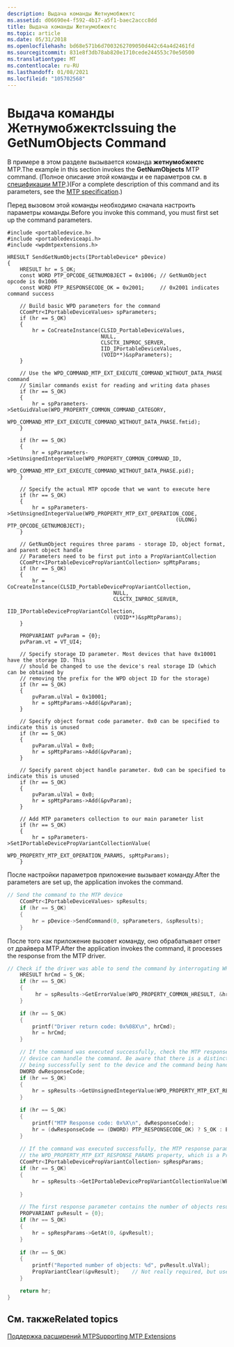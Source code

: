 ```yaml
---
description: Выдача команды Жетнумобжектс
ms.assetid: d06690e4-f592-4b17-a5f1-baec2accc8dd
title: Выдача команды Жетнумобжектс
ms.topic: article
ms.date: 05/31/2018
ms.openlocfilehash: bd68e571b6d7003262709050d442c64a4d2461fd
ms.sourcegitcommit: 831e8f3db78ab820e1710cede244553c70e50500
ms.translationtype: MT
ms.contentlocale: ru-RU
ms.lasthandoff: 01/08/2021
ms.locfileid: "105702568"
---
```

# <a name="issuing-the-getnumobjects-command"></a><span data-ttu-id="ef765-103">Выдача команды Жетнумобжектс</span><span class="sxs-lookup"><span data-stu-id="ef765-103">Issuing the GetNumObjects Command</span></span>

<span data-ttu-id="ef765-104">В примере в этом разделе вызывается команда **жетнумобжектс** MTP.</span><span class="sxs-lookup"><span data-stu-id="ef765-104">The example in this section invokes the **GetNumObjects** MTP command.</span></span> <span data-ttu-id="ef765-105">(Полное описание этой команды и ее параметров см. в [спецификации MTP](https://www.usb.org/sites/default/files/MTPv1_1.zip).)</span><span class="sxs-lookup"><span data-stu-id="ef765-105">(For a complete description of this command and its parameters, see the [MTP specification](https://www.usb.org/sites/default/files/MTPv1_1.zip).)</span></span>

<span data-ttu-id="ef765-106">Перед вызовом этой команды необходимо сначала настроить параметры команды.</span><span class="sxs-lookup"><span data-stu-id="ef765-106">Before you invoke this command, you must first set up the command parameters.</span></span>


```
#include <portabledevice.h>
#include <portabledeviceapi.h>
#include <wpdmtpextensions.h>

HRESULT SendGetNumObjects(IPortableDevice* pDevice)
{
    HRESULT hr = S_OK;
    const WORD PTP_OPCODE_GETNUMOBJECT = 0x1006; // GetNumObject opcode is 0x1006
    const WORD PTP_RESPONSECODE_OK = 0x2001;     // 0x2001 indicates command success

    // Build basic WPD parameters for the command
    CComPtr<IPortableDeviceValues> spParameters;
    if (hr == S_OK)
    {
        hr = CoCreateInstance(CLSID_PortableDeviceValues,
                              NULL,
                              CLSCTX_INPROC_SERVER,
                              IID_IPortableDeviceValues,
                              (VOID**)&spParameters);
    }

    // Use the WPD_COMMAND_MTP_EXT_EXECUTE_COMMAND_WITHOUT_DATA_PHASE command
    // Similar commands exist for reading and writing data phases
    if (hr == S_OK)
    {
        hr = spParameters->SetGuidValue(WPD_PROPERTY_COMMON_COMMAND_CATEGORY, 
                                           WPD_COMMAND_MTP_EXT_EXECUTE_COMMAND_WITHOUT_DATA_PHASE.fmtid);
    }

    if (hr == S_OK)
    {
        hr = spParameters->SetUnsignedIntegerValue(WPD_PROPERTY_COMMON_COMMAND_ID, 
                                                      WPD_COMMAND_MTP_EXT_EXECUTE_COMMAND_WITHOUT_DATA_PHASE.pid);
    }

    // Specify the actual MTP opcode that we want to execute here
    if (hr == S_OK)
    {
        hr = spParameters->SetUnsignedIntegerValue(WPD_PROPERTY_MTP_EXT_OPERATION_CODE, 
                                                      (ULONG) PTP_OPCODE_GETNUMOBJECT);
    }

    // GetNumObject requires three params - storage ID, object format, and parent object handle   
    // Parameters need to be first put into a PropVariantCollection
    CComPtr<IPortableDevicePropVariantCollection> spMtpParams;
    if (hr == S_OK)
    {
        hr = CoCreateInstance(CLSID_PortableDevicePropVariantCollection,
                                  NULL,
                                  CLSCTX_INPROC_SERVER,
                                  IID_IPortableDevicePropVariantCollection,
                                  (VOID**)&spMtpParams);
    }

    PROPVARIANT pvParam = {0};
    pvParam.vt = VT_UI4;

    // Specify storage ID parameter. Most devices that have 0x10001 have the storage ID. This
    // should be changed to use the device's real storage ID (which can be obtained by
    // removing the prefix for the WPD object ID for the storage)
    if (hr == S_OK)
    {
        pvParam.ulVal = 0x10001;
        hr = spMtpParams->Add(&pvParam);
    }

    // Specify object format code parameter. 0x0 can be specified to indicate this is unused 
    if (hr == S_OK)
    {
        pvParam.ulVal = 0x0;
        hr = spMtpParams->Add(&pvParam);
    }

    // Specify parent object handle parameter. 0x0 can be specified to indicate this is unused
    if (hr == S_OK)
    {
        pvParam.ulVal = 0x0;
        hr = spMtpParams->Add(&pvParam);
    }

    // Add MTP parameters collection to our main parameter list
    if (hr == S_OK)
    {
        hr = spParameters->SetIPortableDevicePropVariantCollectionValue(
                                          WPD_PROPERTY_MTP_EXT_OPERATION_PARAMS, spMtpParams);
    }  
```



<span data-ttu-id="ef765-107">После настройки параметров приложение вызывает команду.</span><span class="sxs-lookup"><span data-stu-id="ef765-107">After the parameters are set up, the application invokes the command.</span></span>


```C++
// Send the command to the MTP device
    CComPtr<IPortableDeviceValues> spResults;
    if (hr == S_OK)
    {
        hr = pDevice->SendCommand(0, spParameters, &spResults);
    } 
```



<span data-ttu-id="ef765-108">После того как приложение вызовет команду, оно обрабатывает ответ от драйвера MTP.</span><span class="sxs-lookup"><span data-stu-id="ef765-108">After the application invokes the command, it processes the response from the MTP driver.</span></span>


```C++
// Check if the driver was able to send the command by interrogating WPD_PROPERTY_COMMON_HRESULT
    HRESULT hrCmd = S_OK;
    if (hr == S_OK)
    {
         hr = spResults->GetErrorValue(WPD_PROPERTY_COMMON_HRESULT, &hrCmd);
    }

    if (hr == S_OK)
    {
        printf("Driver return code: 0x%08X\n", hrCmd);
        hr = hrCmd;
    }

    // If the command was executed successfully, check the MTP response code to see if the
    // device can handle the command. Be aware that there is a distinction between the command
    // being successfully sent to the device and the command being handled successfully by the device.
    DWORD dwResponseCode;
    if (hr == S_OK)
    {
        hr = spResults->GetUnsignedIntegerValue(WPD_PROPERTY_MTP_EXT_RESPONSE_CODE, &dwResponseCode);
    }

    if (hr == S_OK)
    {
        printf("MTP Response code: 0x%X\n", dwResponseCode);
        hr = (dwResponseCode == (DWORD) PTP_RESPONSECODE_OK) ? S_OK : E_FAIL;
    }
  
    // If the command was executed successfully, the MTP response parameters are returned in 
    // the WPD_PROPERTY_MTP_EXT_RESPONSE_PARAMS property, which is a PropVariantCollection
    CComPtr<IPortableDevicePropVariantCollection> spRespParams;
    if (hr == S_OK)
    {
        hr = spResults->GetIPortableDevicePropVariantCollectionValue(WPD_PROPERTY_MTP_EXT_RESPONSE_PARAMS, 
                                                                        &spRespParams);
    }

    // The first response parameter contains the number of objects result
    PROPVARIANT pvResult = {0};
    if (hr == S_OK)
    {
        hr = spRespParams->GetAt(0, &pvResult);
    }
   
    if (hr == S_OK)
    {
        printf("Reported number of objects: %d", pvResult.ulVal);
        PropVariantClear(&pvResult);    // Not really required, but use it for completeness
    }

    return hr;
}
```



## <a name="related-topics"></a><span data-ttu-id="ef765-109">См. также</span><span class="sxs-lookup"><span data-stu-id="ef765-109">Related topics</span></span>

<dl> <dt>

[<span data-ttu-id="ef765-110">Поддержка расширений MTP</span><span class="sxs-lookup"><span data-stu-id="ef765-110">Supporting MTP Extensions</span></span>](supporting-mtp-extensions.md)
</dt> </dl>

 

 



